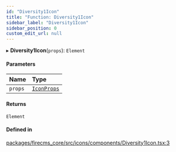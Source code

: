 ```yaml
---
id: "Diversity1Icon"
title: "Function: Diversity1Icon"
sidebar_label: "Diversity1Icon"
sidebar_position: 0
custom_edit_url: null
---
```


▸ **Diversity1Icon**(`props`): `Element`

#### Parameters

| Name | Type |
| :------ | :------ |
| `props` | [`IconProps`](../types/IconProps.md) |

#### Returns

`Element`

#### Defined in

[packages/firecms_core/src/icons/components/Diversity1Icon.tsx:3](https://github.com/FireCMSco/firecms/blob/d45f3739/packages/firecms_core/src/icons/components/Diversity1Icon.tsx#L3)
